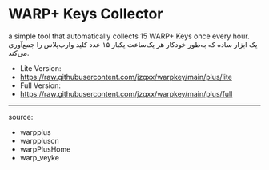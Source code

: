 # WARP+ Keys Collector

a simple tool that automatically collects 15 WARP+ Keys once every hour.<br>
یک ابزار ساده که به‌طور خودکار هر یک‌ساعت یکبار ۱۵ عدد کلید وارپ‌پلاس را جمع‌آوری می‌کند.


* Lite Version:
* https://raw.githubusercontent.com/jzqxx/warpkey/main/plus/lite
* Full Version:
* https://raw.githubusercontent.com/jzqxx/warpkey/main/plus/full

<hr />

source:
* warpplus
* warppluscn
* warpPlusHome
* warp_veyke
